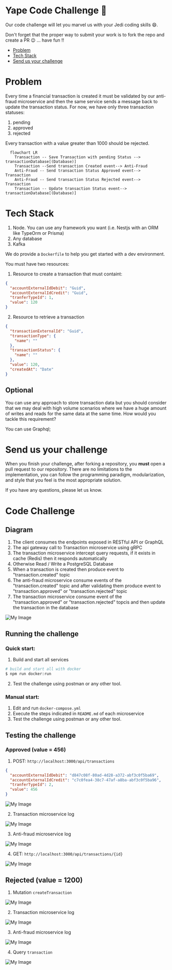 # Yape Code Challenge :rocket:

Our code challenge will let you marvel us with your Jedi coding skills :smile:. 

Don't forget that the proper way to submit your work is to fork the repo and create a PR :wink: ... have fun !!

- [Problem](#problem)
- [Tech Stack](#tech_stack)
- [Send us your challenge](#send_us_your_challenge)

# Problem

Every time a financial transaction is created it must be validated by our anti-fraud microservice and then the same service sends a message back to update the transaction status.
For now, we have only three transaction statuses:

<ol>
  <li>pending</li>
  <li>approved</li>
  <li>rejected</li>  
</ol>

Every transaction with a value greater than 1000 should be rejected.

```mermaid
  flowchart LR
    Transaction -- Save Transaction with pending Status --> transactionDatabase[(Database)]
    Transaction --Send transaction Created event--> Anti-Fraud
    Anti-Fraud -- Send transaction Status Approved event--> Transaction
    Anti-Fraud -- Send transaction Status Rejected event--> Transaction
    Transaction -- Update transaction Status event--> transactionDatabase[(Database)]
```

# Tech Stack

<ol>
  <li>Node. You can use any framework you want (i.e. Nestjs with an ORM like TypeOrm or Prisma) </li>
  <li>Any database</li>
  <li>Kafka</li>    
</ol>

We do provide a `Dockerfile` to help you get started with a dev environment.

You must have two resources:

1. Resource to create a transaction that must containt:

```json
{
  "accountExternalIdDebit": "Guid",
  "accountExternalIdCredit": "Guid",
  "tranferTypeId": 1,
  "value": 120
}
```

2. Resource to retrieve a transaction

```json
{
  "transactionExternalId": "Guid",
  "transactionType": {
    "name": ""
  },
  "transactionStatus": {
    "name": ""
  },
  "value": 120,
  "createdAt": "Date"
}
```

## Optional

You can use any approach to store transaction data but you should consider that we may deal with high volume scenarios where we have a huge amount of writes and reads for the same data at the same time. How would you tackle this requirement?

You can use Graphql;

# Send us your challenge

When you finish your challenge, after forking a repository, you **must** open a pull request to our repository. There are no limitations to the implementation, you can follow the programming paradigm, modularization, and style that you feel is the most appropriate solution.

If you have any questions, please let us know.

# Code Challenge

## Diagram
<ol>
  <li>The client consumes the endpoints exposed in RESTful API or GraphQL</li>
  <li>The api gateway call to Transaction microservice using gRPC</li>
  <li>The transaction microservice intercept query requests, if it exists in cache (Redis) then it responds automatically</li>
  <li>Otherwise Read / Write a PostgreSQL Database</li>
  <li>When a transaction is created then produce event to "transaction.created" topic</li>
  <li>The anti-fraud microservice consume events of the "transaction.created" topic and after validating them produce event to "transaction.approved" or "transaction.rejected" topic</li>
  <li>The transaction microservice consume event of the "transaction.approved" or "transaction.rejected" topcis and then update the transaction in the database</li>
</ol>

![My Image](resources/images/architecture.png)

## Running the challenge

### Quick start:
1. Build and start all services
```bash
# build and start all with docker
$ npm run docker:run
```
2. Test the challenge using postman or any other tool.

### Manual start:
1. Edit and run ```docker-compose.yml```
2. Execute the steps indicated in ```README.md``` of each microservice
3. Test the challenge using postman or any other tool.


## Testing the challenge

### Approved (value = 456)
1. POST: ```http://localhost:3000/api/transactions```
```json
{
  "accountExternalIdDebit": "d847c08f-80ad-4d28-a372-abf3c0f5ba69",
  "accountExternalIdCredit": "c7c0fea4-38c7-47af-a8ba-abf3c0f5ba96",
  "tranferTypeId": 2,
  "value": 456
}
```
![My Image](resources/images/create_Postman.png)

2. Transaction microservice log

![My Image](resources/images/approved-transaction.png)

3. Anti-fraud microservice log

![My Image](resources/images/approved-antifraud.png)

4. GET: ```http://localhost:3000/api/transactions/{id}```

![My Image](resources/images/get_OpenAPI.png)

## Rejected (value = 1200)
1. Mutation ```createTransaction```

![My Image](resources/images/create-GraphQL.png)

2. Transaction microservice log

![My Image](resources/images/rejected-transaction.png)

3. Anti-fraud microservice log

![My Image](resources/images/rejected-antifraud.png)

4. Query ```transaction```

![My Image](resources/images/get-GraphQL.png)